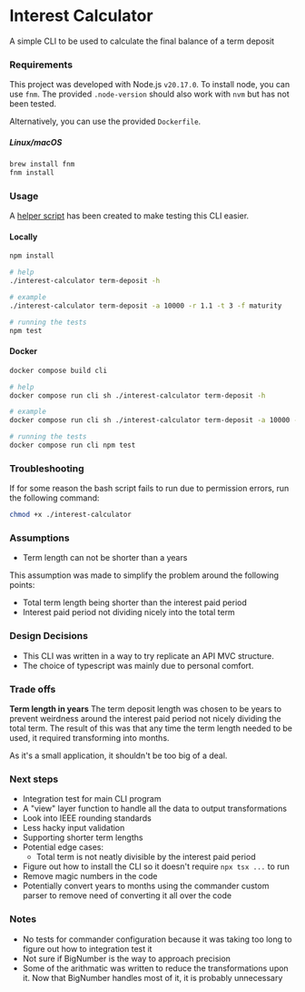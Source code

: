 # Interest Calculator

A simple CLI to be used to calculate the final balance of a term deposit

### Requirements
This project was developed with Node.js `v20.17.0`. To install node, you can use
`fnm`. The provided `.node-version` should also work with `nvm` but has not been 
tested. 

Alternatively, you can use the provided `Dockerfile`.

##### Linux/macOS
```bash
brew install fnm
fnm install
```

### Usage
A [helper script](./interest-calculator) has been created to make testing this 
CLI easier.

#### Locally
```bash
npm install

# help
./interest-calculator term-deposit -h

# example
./interest-calculator term-deposit -a 10000 -r 1.1 -t 3 -f maturity 

# running the tests
npm test
```

#### Docker
```bash
docker compose build cli

# help
docker compose run cli sh ./interest-calculator term-deposit -h

# example
docker compose run cli sh ./interest-calculator term-deposit -a 10000 -r 1.1 -t 3 -f maturity

# running the tests
docker compose run cli npm test
```

### Troubleshooting
If for some reason the bash script fails to run due to permission errors, run
the following command:

```bash
chmod +x ./interest-calculator
```

### Assumptions
- Term length can not be shorter than a years

This assumption was made to simplify the problem around the following points:
- Total term length being shorter than the interest paid period
- Interest paid period not dividing nicely into the total term

### Design Decisions
- This CLI was written in a way to try replicate an API MVC structure.
- The choice of typescript was mainly due to personal comfort.

### Trade offs
**Term length in years**
The term deposit length was chosen to be years to prevent weirdness around
the interest paid period not nicely dividing the total term. The result of this
was that any time the term length needed to be used, it required transforming into
months.

As it's a small application, it shouldn't be too big of a deal.

### Next steps
- Integration test for main CLI program
- A "view" layer function to handle all the data to output transformations
- Look into IEEE rounding standards
- Less hacky input validation
- Supporting shorter term lengths
- Potential edge cases:
    - Total term is not neatly divisible by the interest paid period
- Figure out how to install the CLI so it doesn't require `npx tsx ...` to run
- Remove magic numbers in the code
- Potentially convert years to months using the commander custom parser to remove
need of converting it all over the code

### Notes
- No tests for commander configuration because it was taking too long to figure
out how to integration test it
- Not sure if BigNumber is the way to approach precision
- Some of the arithmatic was written to reduce the transformations upon it. Now
that BigNumber handles most of it, it is probably unnecessary

